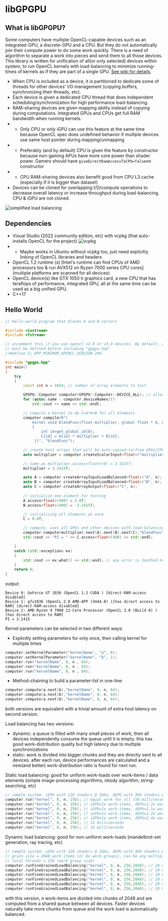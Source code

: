 # libGPGPU

## What is libGPGPU?

Some computers have multiple OpenCL-capable devices such as an integrated-GPU, a discrete-GPU and a CPU. But they do not automatically join their compute power to do some work quickly. There is a need of algorithm to separate a work into pieces and send them to all those devices. This library is written for unification of all(or only selected) devices within system, to run OpenCL kernels with load-balancing to minimize running-times of kernels as if they are part of a single GPU. [See wiki for details](https://github.com/tugrul512bit/libGPGPU/wiki).

- When CPU is included as a device, it is partitioned to dedicate some of threads for other devices' I/O management (copying buffers, synchronizing their threads, etc).
- Each device is given a dedicated CPU thread that does independent scheduling/synchronization for high performance load-balancing.
- RAM-sharing devices are given mapping ability instead of copying during computations. Integrated GPUs and CPUs get full RAM bandwidth when running kernels.
- - Only CPU or only iGPU can use this feature at the same time because OpenCL spec does undefined behavior if multiple devices use same host pointer during mapping/unmapping
- - Preferably (and by default) CPU is given the feature by constructor because non-gaming APUs have more core power than shader power. Gamers should have ```giveDirectRamAccessToCPU=false```on constructor
- - CPU RAM-sharing devices also benefit good from CPU L3 cache (especially if it is bigger than dataset)
- Devices can be cloned for overlapping I/O/compute operations to decrease overall latency or increase throughput during load-balancing. CPU & iGPU are not cloned.

![simplified load balancing](https://github.com/tugrul512bit/libGPGPU/blob/18852af7c3a23f202f1b02e2902dc9cfbb4f9c7c/img_list/diagram.png)

## Dependencies

- Visual Studio (2022 community edition, etc) with vcpkg (that auto-installs OpenCL for the project) ![vcpkg](https://github.com/tugrul512bit/libGPGPU/assets/23708129/4a064dcb-b967-478d-a15f-fc69f4e3e9ee)
- - Maybe works in Ubuntu without vcpkg too, just need explicitly linking of OpenCL libraries and headers
- OpenCL 1.2 runtime (s) [Intel's runtime can find CPUs of AMD processors too & run AVX512 on Ryzen 7000 series CPU cores] (multiple platforms are scanned for all devices)
- OpenCL device(s) like GTX 1050 ti graphics card, a new CPU that has teraflops of performance, integrated GPU, all at the same time can be used as a big unified GPU.
- C++17

## Hello World

```C++
// hello-world program that blends A and B vectors

#include <iostream>
#include <fstream>

// uncomment this if you use opencl v2.0 or v3.0 devices. By default, opencl v1.2 devices are queried. 
// must be defined before including "gpgpu.hpp"
//#define CL_HPP_MINIMUM_OPENCL_VERSION 200

#include "gpgpu.hpp"
int main()
{
    try
    {
        const int n = 1024; // number of array elements to test

        GPGPU::Computer computer(GPGPU::Computer::DEVICE_ALL); // allocate all devices for computations
        for (auto& name : computer.deviceNames())
            std::cout << name << std::endl;

        // compile a kernel to do C=A*m+B for all elements
        computer.compile(R"(
            kernel void blendFunc(float multiplier, global float * A, global float * B, global float * C) 
            { 
                int id=get_global_id(0); 
                C[id] = A[id] * multiplier + B[id];
             })", "blendFunc");

        // create host arrays that will be auto-copied-to/from GPUs/CPUs/Accelerators before/after kernel runs
        auto multiplier = computer.createScalarInput<float>("multiplier");

        // same as multiplier.access<float>(0) = 3.1415f;
        multiplier = 3.1415f;

        auto A = computer.createArrayInputLoadBalanced<float>("A", n);
        auto B = computer.createArrayInputLoadBalanced<float>("B", n);
        auto C = computer.createArrayOutput<float>("C", n);
        
        // initialize one element for testing
        A.access<float>(400) = 2.0f;
        B.access<float>(400) = -3.1415f;

        // initializing all elements at once
        C = 0.0f; 

        // compute, uses all GPUs and other devices with load-balancing to give faster devices more job to minimize overall latency of kernel (including copy latency too)
        computer.compute(multiplier.next(A).next(B).next(C),"blendFunc",0,n,64);
        std::cout << "PI = " << C.access<float>(400) << std::endl;

    }
    catch (std::exception& ex)
    {
        std::cout << ex.what() << std::endl; // any error is handled here
    }
    return 0;
}


```

output:

```
Device 0: GeForce GT 1030 (OpenCL 1.2 CUDA ) [direct-RAM-access disabled]
Device 1: gfx1036 (OpenCL 2.0 AMD-APP (3444.0) )[has direct access to RAM] [direct-RAM-access disabled]
Device 2: AMD Ryzen 9 7900 12-Core Processor (OpenCL 3.0 (Build 0) )[has direct access to RAM]
PI = 3.1415
```

Kernel parameters can be selected in two different ways:

- Explicitly setting parameters for only once, then calling kernel for multiple times
```C++
computer.setKernelParameter("kernelName", "a", 0);
computer.setKernelParameter("kernelName", "b", 1);
computer.run("kernelName", 0, n , 64); 
computer.run("kernelName", 0, n , 64); 
computer.run("kernelName", 0, n , 64); 

```
- Method-chaining to build a parameter-list in one-line:
```C++
computer.compute(a.next(b),"kernelName", 0, n, 64); 
computer.compute(a.next(b),"kernelName", 0, n, 64); 
computer.compute(a.next(b),"kernelName", 0, n, 64); 
```

both versions are equivalent with a trivial amount of extra host latency on second version.

Load balancing has two versions:
- dynamic: a queue is filled with many small pieces of work, then all devices independently consume the queue until it is empty. this has good work-distribution quality but high latency due to multiple synchronizations
- static: work is divided into bigger chunks and they are directly sent to all devices. after each run, device performances are calculated and a new(and better) work-distribution ratio is found for next run.

Static load balancing: good for uniform work-loads over work-items / data elements (simple image-processing algorithms, nbody algorithm, string-searching, etc)
```C++
// sample system: iGPU with 128 shaders @ 2GHz, dGPU with 384 shaders @ 1.5 GHz, CPU with 192 pipelines @ 5.3 GHz
computer.run("kernel", 0, n, 256); // equal work for all (50 milliseconds)
computer.run("kernel", 0, n, 256); // iGPU=1x work-items, dGPU=1.2x work-items, CPU=1.4x work-items (45 milliseconds)
computer.run("kernel", 0, n, 256); // iGPU=1x work-items, dGPU=1.5x work-items, CPU=2.0x work-items (33 milliseconds)
computer.run("kernel", 0, n, 256); // iGPU=1x work-items, dGPU=2.2x work-items, CPU=3.4x work-items (20 milliseconds)
computer.run("kernel", 0, n, 256); // iGPU=1x work-items, dGPU=2.4x work-items, CPU=3.7x work-items (17 milliseconds)
computer.run("kernel", 0, n, 256); // 15 milliseconds
computer.run("kernel", 0, n, 256); // 15 milliseconds
```

Dynamic load balancing: good for non-uniform work-loads (mandelbrot-set generation, ray tracing, etc)
```C++
// sample system: iGPU with 128 shaders @ 2GHz, dGPU with 384 shaders @ 1.5 GHz, CPU with 192 pipelines @ 5.3 GHz
// grain size = 2048 work-items (or 8x work-groups), can be any multiple of work group size
// local threads = 256 (work group size)
computer.runFineGrainedLoadBalancing("kernel", 0, n, 256,2048); // 20 milliseconds iGPU=1x work-items, dGPU=2.4x work-items, CPU=3.7x work-items (17 milliseconds)
computer.runFineGrainedLoadBalancing("kernel", 0, n, 256,2048); // 20 milliseconds
computer.runFineGrainedLoadBalancing("kernel", 0, n, 256,2048); // 20 milliseconds
computer.runFineGrainedLoadBalancing("kernel", 0, n, 256,2048); // 20 milliseconds
computer.runFineGrainedLoadBalancing("kernel", 0, n, 256,2048); // 20 milliseconds
computer.runFineGrainedLoadBalancing("kernel", 0, n, 256,2048); // 20 milliseconds (with 5 milliseconds of extra sync-latency for queue-processing + 15 milliseconds of computation)
```
with this version, n work-items are divided into chunks of 2048 and are computed from a shared queue between all devices. Faster devices naturally take more chunks from queue and the work load is automatically balanced.
